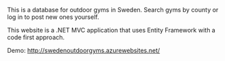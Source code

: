 This is a database for outdoor gyms in Sweden. Search gyms by county or log in to post new ones yourself.

This website is a .NET MVC application that uses Entity Framework with a code first approach.

Demo: http://swedenoutdoorgyms.azurewebsites.net/
